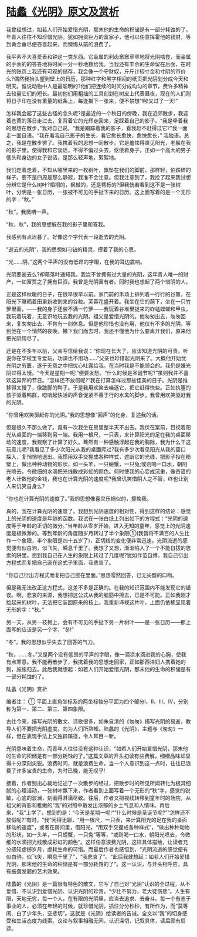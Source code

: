 # [陆蠡《光阴》原文及赏析](https://www.vrrw.net/wx/8862.html)

我曾经想过，如若人们开始爱惜光阴，那末他的生命的积储是有一部分耗蚀的了。年青人往往不知珍惜光阴。犹如拥资巨万的富家子，他可以任意挥霍他的钱财，等到黄金垂尽便吝啬起来，而懊悔从前的浪费了。

我平素不大喜爱表和钟这一类东西。它金属的利齿窸窸窣窣地将光阴啮食，而金属的手表的的答答地将时间一分一秒地数给我。当我还有丰余的生命留在后面，在时光的账页上我还有可观的储存，我会像一个守财奴，斤斤计较寸金和寸阴的市价么?偶然我抬头望到壁上的日历，那种红字和黑字相间的纸页把光阴划分成今天和明天。谁说动物中人是最聪明的?他们把连续的时间分成均匀的章节，费许多精神去较量它们的短长。最初他们用粗拙的工具刻划在树皮上代表昼夜，现在的人们则将日子印在没有重量的纸条上，每逢揭下一张来，便不禁想“啊!又过了一天!”

怎样我会起了这些古怪的念头呢?是最近的一个秋日的傍晚，我在近郊散步，我迎着苍黄的落日走过去，复背着它的光辉走回来，足踩着自己的影子。“我是牵着我的思想在散步，”我对自己说。“我是蹑踪着我的影子，看我赶不赶得过它?”我一面走一面自语。“我在看我自己影子的生长，看它愈长愈快，愈快愈长，” 我独语。总之，我是在散步罢了。我携着我的思想一同散步。它是羞怯得畏见阳光，老躲在我的影子里。使得我和它谈话，不得不偏过头去，伛偻着身子，正如一个高大的男子低头和身边的女子说话，是那么轻声地，絮絮地。

我们走着走着，不知从哪里来的一枚树叶，飘坠在我们的脚前。那样轻，怕跌碎的样子。要不是四周是那么静寂，我准不会注意。但我注意到了，我捡了起来我试想分辨它是什么树叶?梧桐的，枫槭的，还是樗栎的?但我恍若看到这不是一张树叶，分明是一张日历，一张被不可见的手扯下来的日历。这上面写着的是一个无形的字：“秋。”



“秋”，我微喟一声。

“秋，秋”，我的思想躲在我的影子里和答我。

我感到有点迟暮了。好像这个字代表一段逝去的光阴。

“逝去的光阴”，我的思想如刁钻的精灵，摸着了我的心思。

“光……阴，”这两个平声的没有低昂的字眼，在我的耳边震响。

光阴要逝去么?却藉落叶通知我。我岂不曾拥有过大量的光阴，这年青人唯一的财产，一如富贾之子拥有巨资。我曾是光阴富有者。同时我也想起了两个惜阴的人。

正是这样秋暖的日子，在很早很早以前。家门前的禾场上排列着一行行的谷簟，在阳光下曝晒着田里新收割来的谷粒。芙蓉花盛开着。我坐在它的荫下，坐在一只竹箩里面，——我的身子还装不满一竹箩——我玩着谷堆里捉来的蚱蜢螳螂和甲虫，我玩着玩着，无意识地玩去我的光阴。祖父是爱惜光阴的。他匆匆出去，匆匆回来，复匆匆出去，不肯有一刻休息。但是他珍惜也没有用，他仅有不多的光阴。等到他在一个悄然的夜晚，撇下我们而去时，我还不懂他为什么要离开我们，原来他把光阴用尽了。

还是在不多年以前，父亲写信给我说：“你现在长大了，应该知道光阴的可贵。听说你在学校里专爱玩，功课也不用功……”父亲也珍惜起光阴来了。大概他开始忧光阴之穷匮，遂于无意之中把忧心吐露给我。在当时我是不能领会的。我仍是嫌光阴过得太慢。“今天是星期一呢!”便要发愁。“什么时候是圣诞节呢?”虽则我并不喜欢这异邦的节日。“怎样还不放假呢?”我在打算怎样过那些佳美的日子。光阴是推移得太慢了，像跛脚的鸭子。于是我用欢笑去噪逐它，把它赶得快些。正如执箠的孩子驱着鸭群，唿哨起快活的声音促紧不善于行的水禽的脚步，我曾用欢笑驱赶我的光阴。

“你曾用欢笑驱赶你的光阴。”我的思想像“回声”的化身，复述我的话。

但是很久不那么做了。竟有一次我坐在房里整半天不出去。我伏在案前，目视着阳光从桌面的一端移到另一端。我用一根尺，一只表，来计算阳光的足在我的桌面移动的速度，我观察了计算了好久。蓦然有一种感触浮起在我的胸际，我为什么干这玩意儿呢?我看见了多少次阳光从我的桌面爬过?我有多少次看见阳光从我的窗口探入，复悄悄地退出。我惯用双手交握成各种样式，遮断它的光线，把影子投在粉壁上，做出种种动物的形状，如一头羊，一只螃蟹，一只兔;或则喝一口水，朝阳光喷去，令微细的水滴把光线散成彩虹的颜色。何时使我的心变成沉重，像吝啬的老人计数他的金钱，我也在计算光阴的速度呢?我曾讥笑惜阴人之不智，终也让别人来讥笑自身么?

“你也在计算光阴的速度了。”我的思想像喜灾乐祸似的，揶揄我。

真的，我在计算光阴的速度了。我想到光阴速度的相对性，得到这样的结论：感觉上的光阴的速度是年龄的函数。我试在一张白纸上列出如下的方程式：“光阴的速度等于年龄的正切的微分。”当年龄从零岁开始，进入无知的童年，感觉上的光阴速度是极微渺的。等到年龄的角度随岁月转过了半个象限①(我暂将不满百的人生比作一个象限，半个象限是四十五岁了)，正切线的变化便非常迅速。光阴流逝的感觉便有似白驹，似飞矢，瞬息千里了。我想了又想，渐渐陷入了一个不能自拔的思索的阱里。想到我自己在人生的象限上转过了几度呢?犹如作茧自缚，我自己衍出方程式而复把自己嵌在这式子里面，我悲哀了。

“你自己衍出方程式而复把自己嵌在里面。”思想嘤然回答，已无尖酸的口吻。

但是我无法改正这方程式，这差不多是正确的。在我的知识范围内不能发现它的错误。啊，悲哀的来源，我想把这公式从我的脑筋中擦去，已是不可能。正如我刚才捡起来的树叶，无法把它装回原来的枝上。我重新谛视这片叶，上面仍依稀显现着无形的字：“秋。”

另一天，从另一枝柯上，会有不可见的手扯下另一片树叶——是一张日历——那上面写的应该是另一个字，“冬!”

“冬”，我的思想似乎失去了回答的气力。

“秋，……冬，”又是两个没有低昂的平声的字眼，像一滴凉水滴进我的心胸，使我有点寒意。我不能再散步了，我携着我的思想走回家，正如那西洋妇人携着她的狗，施施归去。此后我就想起：如若人们开始爱惜光阴，那末他的生命的积储是有一部分耗蚀的了。

陆蠡《光阴》赏析

编者注： ① 平面上直角坐标系的两坐标轴分平面为四个部分Ⅰ、Ⅱ、Ⅲ、Ⅳ，分别称为第一、第二、第三、第四象限。

古往今来，描写光阴的散文、诗歌很多，如朱自清的《匆匆》描写光阴的易逝，教导人们不要把光阴虚度，向为人们所熟知。陆蠡的《光阴》，主题与《匆匆》一样，但在表现手法上又独辟蹊径，令人耳目一新。

光阴意味着生命，而青年人往往没有这种认识，“如若人们开始爱惜光阴，那末他的生命的积储是有一部分耗蚀的了。”这篇文章的开头初读有些费解，细细品味却显得十分深刻尖锐。浪费时间，就是浪费生命，当一个人意识到这一点时，往往已浪费了许多宝贵的生命，为时已晚，能无叹乎!

接着，作者别出心裁地记述了一次散步的经过，把散步时的所见所闻转化为极其细腻的心理活动，一张树叶飘下来，作者看到上面写着一个无形的“秋”字，感觉的锐敏，心底的波澜，刻画得淋漓尽致。往后，作者又把视线转移到童年时的场院，从祖父的背影和稚嫩的“我”的对照中散发出浓郁的乡土气息和人情味。再后来，“我”上学了，想到的是：“今天是星期一呢!”“什么时候是圣诞节呢?”“怎样还不放假呢?”有时，“我”闲得无聊，“用一根尺，一只表，来计算阳光的足在我的桌面移动的速度”，或者在房间里，借阳光，“用双手交握成各种样式”，“做出种种动物的形状，如一头羊，一只螃蟹，一只兔”等等，“或则喝一口水，朝阳光喷去，令微细的水滴把光线散成彩虹的颜色”。这样任意浪费光阴，这样具体描绘，让读者充分感知虚掷岁月，虚耗生命的可惜。而最后作者也感悟到，“光阴流逝的感觉便有似白驹，似飞矢，瞬息千里了”，“我悲哀了”。“此后我就想起：如若人们开始爱惜光阴，那末他的生命的积储是有一部分耗蚀的了”。这一认识，与开头相呼应，具有振聋发聩的艺术效果。

陆蠡的《光阴》是一篇很有特色的散文，它写了自己对“光阴”认识的全过程，从不爱惜、不认识到爱惜光阴、认识光阴的珍贵，“少壮不努力，老大徒伤悲”。人生有限，天地无穷，每一个人，在有限的光阴里，应当去追求、去奋斗。每一个有志于事业的人，必须在年轻的时候，就珍惜光阴，抓住分分秒秒，有所作为，而“莫等闲、白了少年头，空悲切”。这就是《光阴》给读者的告诫。全文以“我”的切身感受和生活态度为线索，议论与叙事相融无间，认识深切，记叙具体，读后颇有启迪。

